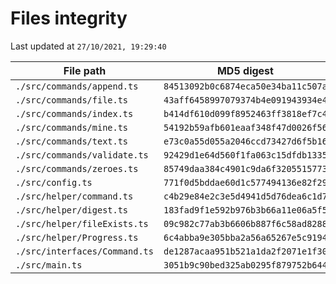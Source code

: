# Files integrity

Last updated at `27/10/2021, 19:29:40`

| File path | MD5 digest |
| --- | --- |
| `./src/commands/append.ts` | `84513092b0c6874eca50e34ba11c507a` |
| `./src/commands/file.ts` | `43aff6458997079374b4e091943934e4` |
| `./src/commands/index.ts` | `b414df610d099f8952463ff3818ef7c4` |
| `./src/commands/mine.ts` | `54192b59afb601eaaf348f47d0026f56` |
| `./src/commands/text.ts` | `e73c0a55d055a2046ccd73427d6f5b16` |
| `./src/commands/validate.ts` | `92429d1e64d560f1fa063c15dfdb1335` |
| `./src/commands/zeroes.ts` | `85749daa384c4901c9da6f3205515773` |
| `./src/config.ts` | `771f0d5bddae60d1c577494136e82f29` |
| `./src/helper/command.ts` | `c4b29e84e2c3e5d4941d5d76dea6c1d7` |
| `./src/helper/digest.ts` | `183fad9f1e592b976b3b66a11e06a5f5` |
| `./src/helper/fileExists.ts` | `09c982c77ab3b6606b887f6c58ad8288` |
| `./src/helper/Progress.ts` | `6c4abba9e305bba2a56a65267e5c9194` |
| `./src/interfaces/Command.ts` | `de1287acaa951b521a1da2f2071e1f30` |
| `./src/main.ts` | `3051b9c90bed325ab0295f879752b644` |